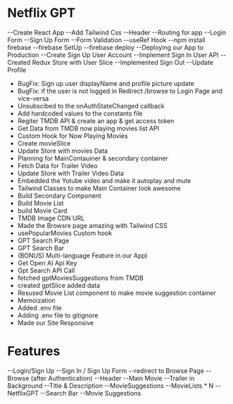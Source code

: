 # Netflix GPT
--Create React App
--Add Tailwind Css
--Header
--Routing for app
--Login Form
--Sign Up Form
--Form Validation --useRef Hook
--npm install firebase
--firebase SetUp 
--firebase deploy --Deploying our App to Production
--Create Sign Up User Account
--Implement Sign In User API
--Created Redux Store with User Slice
--Implemented Sign Out
--Update Profile
- BugFix: Sign up user displayName and profile picture update
- BugFix: if the user is not logged in Redirect /browse to Login Page and vice-versa
- Unsubscibed to the onAuthStateChanged callback
- Add hardcoded values to the constants file
- Regiter TMDB API & create an app & get access token
- Get Data from TMDB now playing movies list API
- Custom Hook for Now Playing Movies
- Create movieSlice
- Update Store with movies Data
- Planning for MainContauiner & secondary container
- Fetch Data for Trailer Video
- Update Store with Trailer Video Data
- Embedded the Yotube video and make it autoplay and mute
- Tailwind Classes to make Main Container look awesome
- Build Secondary Component
- Build Movie List
- build Movie Card
- TMDB Image CDN URL
- Made the Browsre page amazing with Tailwind CSS
- usePopularMovies Custom hook
- GPT Search Page
- GPT Search Bar
- (BONUS) Multi-language Feature in our App)
- Get Open AI Api Key 
- Gpt Search API Call
- fetched gptMoviesSuggestions from TMDB
- created gptSlice added data
- Resused Movie List component to make movie suggestion container
- Memoization
- Added .env file
- Adding .env file to gitignore
- Made our Site Responsive


# Features
--Login/Sign Up
  --Sign In / Sign Up Form
  --redirect to Browse Page
--Browse (after Authentication)
  --Header
  --Main Movie
      --Trailer in Background
      --Title & Description
      --MovieSuggestions
        --MovieLists * N
 --NetflixGPT
   --Search Bar
   --Movie Suggestions      